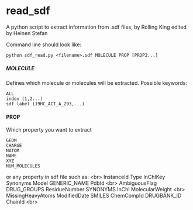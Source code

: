 # read_sdf

A python script to extract information from .sdf files,
by Rolling King edited by Heinen Stefan

Command line should look like:
```
python sdf_read.py <filename>.sdf MOLECULE PROP [PROP2...]
```
##### MOLECULE 
Defines which molecule or molecules will be extracted. Possible keywords:
```
ALL
index (1,2...)
sdf label (19HC_ACT_A_293,...) 
```
#### PROP 
Which property you want to extract
```
GEOM
CHARGE
NATOM
NAME
XYZ
NUM_MOLECULES 
```
or any property in sdf file such as: <br\>
InstanceId Type InChIKey Synonyms Model GENERIC_NAME PdbId <br\>
AmbiguousFlag DRUG_GROUPS ResidueNumber SYNONYMS InChI MolecularWeight <br\>
MissingHeavyAtoms ModifiedDate SMILES ChemCompId DRUGBANK_ID ChainId <br\>
